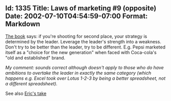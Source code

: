 Id: 1335
Title: Laws of marketing #9 (opposite)
Date: 2002-07-10T04:54:59-07:00
Format: Markdown
--------------
[The book](http://www.amazon.com/exec/obidos/ASIN/0887306667) says: if
you're shooting for second place, your strategy is determined by the
leader. Leverage the leader's strength into a weakness. Don't try to be
better than the leader, try to be different. E.g. Pepsi marketed itself
as a "choice for the new generation" when faced with Coca-cola's "old
and established" brand.

*My comment: sounds correct although doesn't apply to those who do have
ambitions to overtake the leader in exactly the same category (which
happens e.g. Excel took over Lotus 1-2-3 by being a better spreadsheet,
not a different spreadsheet).*

See also [Eric's take](http://www.ericsink.com/laws/Law_09.html)
